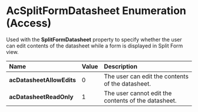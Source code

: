 
# AcSplitFormDatasheet Enumeration (Access)

Used with the  **SplitFormDatasheet** property to specify whether the user can edit contents of the datasheet while a form is displayed in Split Form view.



|**Name**|**Value**|**Description**|
|:-----|:-----|:-----|
| **acDatasheetAllowEdits**|0|The user can edit the contents of the datasheet.|
| **acDatasheetReadOnly**|1|The user cannot edit the contents of the datasheet.|
